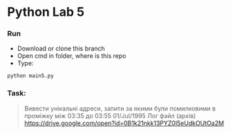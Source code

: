 # Python Lab 5
### Run

* Download or clone this branch
* Open cmd in folder, where is this repo
* Type:
```
python main5.py
```

### Task:
>Вивести унікальні адреси, запити за якими були помилковими  в проміжку між 03:35 до 03:55 01/Jul/1995
Лог файл (архів) 
https://drive.google.com/open?id=0B1k21nkk13PYZ0l5eUdkOUtOa2M



